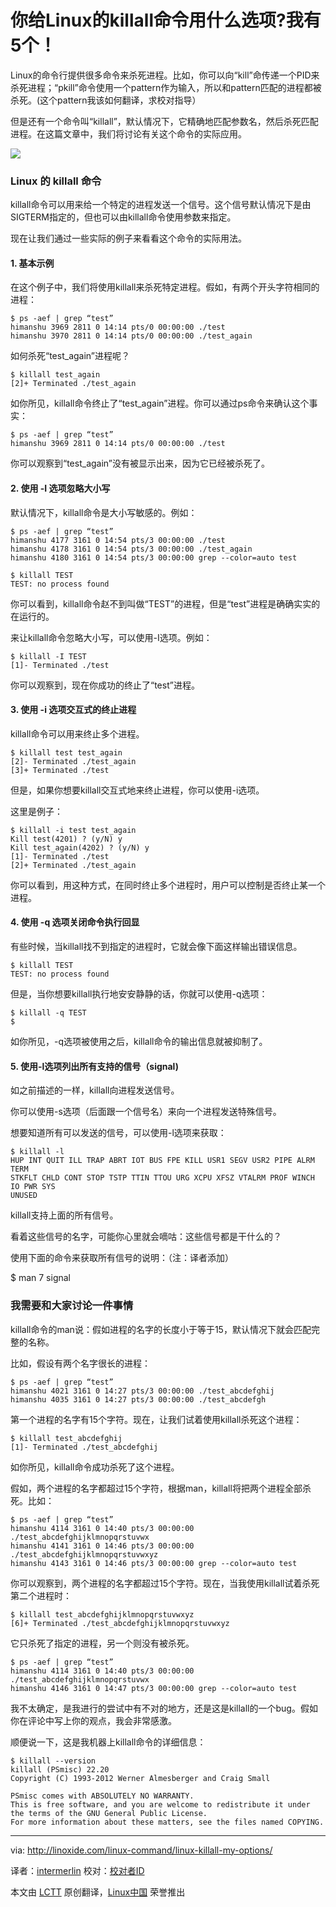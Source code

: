 你给Linux的killall命令用什么选项?我有5个！
================================================================================
Linux的命令行提供很多命令来杀死进程。比如，你可以向“kill”命传递一个PID来杀死进程；“pkill”命令使用一个pattern作为输入，所以和pattern匹配的进程都被杀死。(这个pattern我该如何翻译，求校对指导）

但是还有一个命令叫“killall”，默认情况下，它精确地匹配参数名，然后杀死匹配进程。在这篇文章中，我们将讨论有关这个命令的实际应用。

![](http://linoxide.com/wp-content/uploads/2014/02/killall-command.jpg)

### Linux 的 killall 命令 ###

killall命令可以用来给一个特定的进程发送一个信号。这个信号默认情况下是由SIGTERM指定的，但也可以由killall命令使用参数来指定。

现在让我们通过一些实际的例子来看看这个命令的实际用法。

#### 1. 基本示例 ####

在这个例子中，我们将使用killall来杀死特定进程。假如，有两个开头字符相同的进程：

    $ ps -aef | grep “test”
    himanshu 3969 2811 0 14:14 pts/0 00:00:00 ./test
    himanshu 3970 2811 0 14:14 pts/0 00:00:00 ./test_again

如何杀死“test_again”进程呢？

    $ killall test_again
    [2]+ Terminated ./test_again

如你所见，killall命令终止了“test_again”进程。你可以通过ps命令来确认这个事实：

    $ ps -aef | grep “test”
    himanshu 3969 2811 0 14:14 pts/0 00:00:00 ./test

你可以观察到“test_again”没有被显示出来，因为它已经被杀死了。

#### 2. 使用 -I 选项忽略大小写 ####

默认情况下，killall命令是大小写敏感的。例如：

    $ ps -aef | grep “test”
    himanshu 4177 3161 0 14:54 pts/3 00:00:00 ./test
    himanshu 4178 3161 0 14:54 pts/3 00:00:00 ./test_again
    himanshu 4180 3161 0 14:54 pts/3 00:00:00 grep --color=auto test

    $ killall TEST
    TEST: no process found

你可以看到，killall命令赵不到叫做“TEST”的进程，但是“test”进程是确确实实的在运行的。

来让killall命令忽略大小写，可以使用-I选项。例如：

    $ killall -I TEST
    [1]- Terminated ./test

你可以观察到，现在你成功的终止了“test”进程。

#### 3. 使用 -i 选项交互式的终止进程 ####

killall命令可以用来终止多个进程。

    $ killall test test_again
    [2]- Terminated ./test_again
    [3]+ Terminated ./test

但是，如果你想要killall交互式地来终止进程，你可以使用-i选项。

这里是例子：

    $ killall -i test test_again
    Kill test(4201) ? (y/N) y
    Kill test_again(4202) ? (y/N) y
    [1]- Terminated ./test
    [2]+ Terminated ./test_again

你可以看到，用这种方式，在同时终止多个进程时，用户可以控制是否终止某一个进程。

#### 4. 使用 -q 选项关闭命令执行回显 ####

有些时候，当killall找不到指定的进程时，它就会像下面这样输出错误信息。

    $ killall TEST
    TEST: no process found

但是，当你想要killall执行地安安静静的话，你就可以使用-q选项：

    $ killall -q TEST
    $

如你所见，-q选项被使用之后，killall命令的输出信息就被抑制了。

#### 5. 使用-l选项列出所有支持的信号（signal) ####

如之前描述的一样，killall向进程发送信号。

你可以使用-s选项（后面跟一个信号名）来向一个进程发送特殊信号。

想要知道所有可以发送的信号，可以使用-l选项来获取：

    $ killall -l
    HUP INT QUIT ILL TRAP ABRT IOT BUS FPE KILL USR1 SEGV USR2 PIPE ALRM TERM
    STKFLT CHLD CONT STOP TSTP TTIN TTOU URG XCPU XFSZ VTALRM PROF WINCH IO PWR SYS
    UNUSED

killall支持上面的所有信号。

看着这些信号的名字，可能你心里就会嘀咕：这些信号都是干什么的？

使用下面的命令来获取所有信号的说明：（注：译者添加）

   $ man 7 signal

### 我需要和大家讨论一件事情 ###

killall命令的man说：假如进程的名字的长度小于等于15，默认情况下就会匹配完整的名称。

比如，假设有两个名字很长的进程：

    $ ps -aef | grep “test”
    himanshu 4021 3161 0 14:27 pts/3 00:00:00 ./test_abcdefghij
    himanshu 4035 3161 0 14:27 pts/3 00:00:00 ./test_abcdefgh

第一个进程的名字有15个字符。现在，让我们试着使用killall杀死这个进程：

    $ killall test_abcdefghij
    [1]- Terminated ./test_abcdefghij

如你所见，killall命令成功杀死了这个进程。

假如，两个进程的名字都超过15个字符，根据man，killall将把两个进程全部杀死。比如：

    $ ps -aef | grep “test”
    himanshu 4114 3161 0 14:40 pts/3 00:00:00 ./test_abcdefghijklmnopqrstuvwx
    himanshu 4141 3161 0 14:46 pts/3 00:00:00 ./test_abcdefghijklmnopqrstuvwxyz
    himanshu 4143 3161 0 14:46 pts/3 00:00:00 grep --color=auto test

你可以观察到，两个进程的名字都超过15个字符。现在，当我使用killall试着杀死第二个进程时：

    $ killall test_abcdefghijklmnopqrstuvwxyz
    [6]+ Terminated ./test_abcdefghijklmnopqrstuvwxyz

它只杀死了指定的进程，另一个则没有被杀死。

    $ ps -aef | grep “test”
    himanshu 4114 3161 0 14:40 pts/3 00:00:00 ./test_abcdefghijklmnopqrstuvwx
    himanshu 4146 3161 0 14:47 pts/3 00:00:00 grep --color=auto test

我不太确定，是我进行的尝试中有不对的地方，还是这是killall的一个bug。假如你在评论中写上你的观点，我会非常感激。

顺便说一下，这是我机器上killall命令的详细信息：

    $ killall --version
    killall (PSmisc) 22.20
    Copyright (C) 1993-2012 Werner Almesberger and Craig Small

    PSmisc comes with ABSOLUTELY NO WARRANTY.
    This is free software, and you are welcome to redistribute it under
    the terms of the GNU General Public License.
    For more information about these matters, see the files named COPYING.

--------------------------------------------------------------------------------

via: http://linoxide.com/linux-command/linux-killall-my-options/

译者：[intermerlin](https://github.com/intermerlin) 校对：[校对者ID](https://github.com/校对者ID)

本文由 [LCTT](https://github.com/LCTT/TranslateProject) 原创翻译，[Linux中国](http://linux.cn/) 荣誉推出
